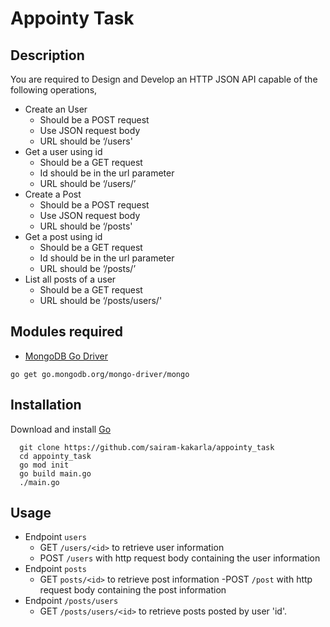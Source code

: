 # Appointy Task
## Description
You are required to Design and Develop an HTTP JSON API capable of the following operations,
- Create an User
  - Should be a POST request
  - Use JSON request body
  - URL should be ‘/users'
- Get a user using id
  - Should be a GET request
  - Id should be in the url parameter
  - URL should be ‘/users/<id here>’
- Create a Post
  - Should be a POST request
  - Use JSON request body
  - URL should be ‘/posts'
- Get a post using id
  - Should be a GET request
  - Id should be in the url parameter
  - URL should be ‘/posts/<id here>’
- List all posts of a user
  - Should be a GET request
  - URL should be ‘/posts/users/<Id here>'

## Modules required
  - [MongoDB Go Driver](https://github.com/mongodb/mongo-go-driver)  
  ```
  go get go.mongodb.org/mongo-driver/mongo
  ```
## Installation
Download and install [Go](https://golang.org/)
```
  git clone https://github.com/sairam-kakarla/appointy_task
  cd appointy_task
  go mod init
  go build main.go
  ./main.go
```
## Usage
- Endpoint ```users```
  - GET  ```/users/<id>``` to retrieve user information
  - POST ```/users``` with http request body containing the user information
- Endpoint ```posts```
  - GET ```posts/<id>``` to retrieve post information
  -POST ```/post``` with http request body containing the post information
- Endpoint ```/posts/users```
  - GET ```/posts/users/<id>``` to retrieve posts posted by user 'id'.
  

